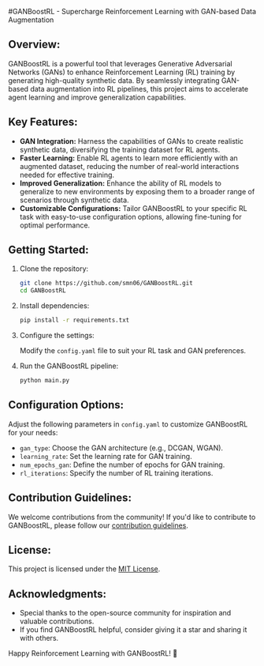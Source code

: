 #GANBoostRL - Supercharge Reinforcement Learning with GAN-based Data Augmentation

## Overview:

GANBoostRL is a powerful tool that leverages Generative Adversarial Networks (GANs) to enhance Reinforcement Learning (RL) training by generating high-quality synthetic data. By seamlessly integrating GAN-based data augmentation into RL pipelines, this project aims to accelerate agent learning and improve generalization capabilities.

## Key Features:

- **GAN Integration:** Harness the capabilities of GANs to create realistic synthetic data, diversifying the training dataset for RL agents.
- **Faster Learning:** Enable RL agents to learn more efficiently with an augmented dataset, reducing the number of real-world interactions needed for effective training.
- **Improved Generalization:** Enhance the ability of RL models to generalize to new environments by exposing them to a broader range of scenarios through synthetic data.
- **Customizable Configurations:** Tailor GANBoostRL to your specific RL task with easy-to-use configuration options, allowing fine-tuning for optimal performance.

## Getting Started:

1. Clone the repository:

   ```bash
   git clone https://github.com/smn06/GANBoostRL.git
   cd GANBoostRL
   ```

2. Install dependencies:

   ```bash
   pip install -r requirements.txt
   ```

3. Configure the settings:

   Modify the `config.yaml` file to suit your RL task and GAN preferences.

4. Run the GANBoostRL pipeline:

   ```bash
   python main.py
   ```

## Configuration Options:

Adjust the following parameters in `config.yaml` to customize GANBoostRL for your needs:

- `gan_type`: Choose the GAN architecture (e.g., DCGAN, WGAN).
- `learning_rate`: Set the learning rate for GAN training.
- `num_epochs_gan`: Define the number of epochs for GAN training.
- `rl_iterations`: Specify the number of RL training iterations.

## Contribution Guidelines:

We welcome contributions from the community! If you'd like to contribute to GANBoostRL, please follow our [contribution guidelines](CONTRIBUTING.md).

## License:

This project is licensed under the [MIT License](LICENSE).

## Acknowledgments:

- Special thanks to the open-source community for inspiration and valuable contributions.
- If you find GANBoostRL helpful, consider giving it a star and sharing it with others.

Happy Reinforcement Learning with GANBoostRL! 🚀
